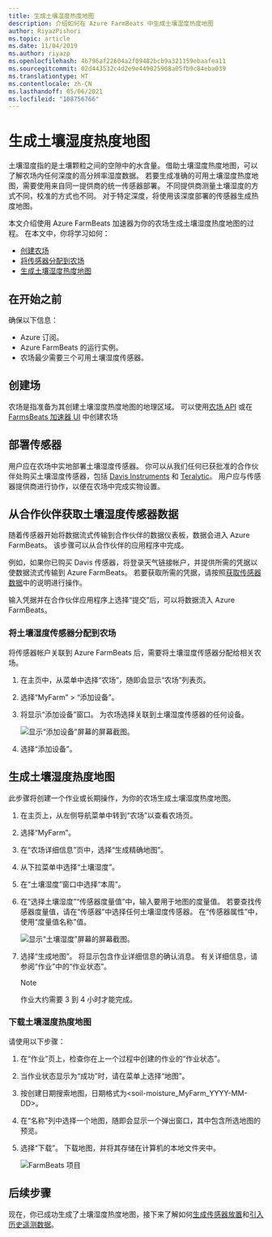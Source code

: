 ```yaml
---
title: 生成土壤湿度热度地图
description: 介绍如何在 Azure FarmBeats 中生成土壤湿度热度地图
author: RiyazPishori
ms.topic: article
ms.date: 11/04/2019
ms.author: riyazp
ms.openlocfilehash: 4b796af22604a2f09482bcb9a321159ebaafea11
ms.sourcegitcommit: 02d443532c4d2e9e449025908a05fb9c84eba039
ms.translationtype: HT
ms.contentlocale: zh-CN
ms.lasthandoff: 05/06/2021
ms.locfileid: "108756766"
---
```

# <a name="generate-soil-moisture-heatmap"></a>生成土壤湿度热度地图

土壤湿度指的是土壤颗粒之间的空隙中的水含量。 借助土壤湿度热度地图，可以了解农场内任何深度的高分辨率湿度数据。 若要生成准确的可用土壤湿度热度地图，需要使用来自同一提供商的统一传感器部署。 不同提供商测量土壤湿度的方式不同，校准的方式也不同。 对于特定深度，将使用该深度部署的传感器生成热度地图。

本文介绍使用 Azure FarmBeats 加速器为你的农场生成土壤湿度热度地图的过程。 在本文中，你将学习如何：

- [创建农场](#create-a-farm)
- [将传感器分配到农场](#get-soil-moisture-sensor-data-from-partner)
- [生成土壤湿度热度地图](#generate-soil-moisture-heatmap)

## <a name="before-you-begin"></a>在开始之前

确保以下信息：  

- Azure 订阅。
- Azure FarmBeats 的运行实例。
- 农场最少需要三个可用土壤湿度传感器。

## <a name="create-a-farm"></a>创建场

农场是指准备为其创建土壤湿度热度地图的地理区域。 可以使用[农场 API](https://aka.ms/FarmBeatsDatahubSwagger) 或在 [FarmsBeats 加速器 UI](manage-farms-in-azure-farmbeats.md#create-farms) 中创建农场

## <a name="deploy-sensors"></a>部署传感器

用户应在农场中实地部署土壤湿度传感器。 你可以从我们任何已获批准的合作伙伴处购买土壤湿度传感器，包括 [Davis Instruments](https://www.davisinstruments.com/product/enviromonitor-gateway/) 和 [Teralytic](https://teralytic.com/)。 用户应与传感器提供商进行协作，以便在农场中完成实物设置。

## <a name="get-soil-moisture-sensor-data-from-partner"></a>从合作伙伴获取土壤湿度传感器数据

随着传感器开始将数据流式传输到合作伙伴的数据仪表板，数据会进入 Azure FarmBeats。 该步骤可以从合作伙伴的应用程序中完成。

例如，如果你已购买 Davis 传感器，将登录天气链接帐户，并提供所需的凭据以使数据流式传输到 Azure FarmBeats。 若要获取所需的凭据，请按照[获取传感器数据](get-sensor-data-from-sensor-partner.md#get-sensor-data-from-sensor-partners)中的说明进行操作。

输入凭据并在合作伙伴应用程序上选择“提交”后，可以将数据流入 Azure FarmBeats。

### <a name="assign-soil-moisture-sensors-to-the-farm"></a>将土壤湿度传感器分配到农场

将传感器帐户关联到 Azure FarmBeats 后，需要将土壤湿度传感器分配给相关农场。

1.  在主页中，从菜单中选择“农场”，随即会显示“农场”列表页。
2.  选择“MyFarm” > “添加设备”。
3.  将显示“添加设备”窗口。 为农场选择关联到土壤湿度传感器的任何设备。

    ![显示“添加设备”屏幕的屏幕截图。](./media/get-sensor-data-from-sensor-partner/add-devices-1.png)

4. 选择“添加设备”。     

## <a name="generate-soil-moisture-heatmap"></a>生成土壤湿度热度地图

此步骤将创建一个作业或长期操作，为你的农场生成土壤湿度热度地图。

1.  在主页上，从左侧导航菜单中转到“农场”以查看农场页。
2.  选择“MyFarm”。
3.  在“农场详细信息”页中，选择“生成精确地图”。
4.  从下拉菜单中选择“土壤湿度”。
5.  在“土壤湿度”窗口中选择“本周”。
6.  在“选择土壤湿度”“传感器度量值”中，输入要用于地图的度量值。
    若要查找传感器度量值，请在“传感器”中选择任何土壤湿度传感器。 在“传感器属性”中，使用“度量值名称”值。

    ![显示“土壤湿度”屏幕的屏幕截图。](./media/get-sensor-data-from-sensor-partner/soil-moisture-1.png)


7.  选择“生成地图”。
    将显示包含作业详细信息的确认消息。 有关详细信息，请参阅“作业”中的“作业状态”。

    >[!NOTE]
    > 作业大约需要 3 到 4 小时才能完成。

### <a name="download-the-soil-moisture-heatmap"></a>下载土壤湿度热度地图

请使用以下步骤：

1. 在“作业”页上，检查你在上一个过程中创建的作业的“作业状态”。
2. 当作业状态显示为“成功”时，请在菜单上选择“地图”。
3. 按创建日期搜索地图，日期格式为<soil-moisture_MyFarm_YYYY-MM-DD>。
4. 在“名称”列中选择一个地图，随即会显示一个弹出窗口，其中包含所选地图的预览。
5. 选择“下载”。 下载地图，并将其存储在计算机的本地文件夹中。

    ![FarmBeats 项目](./media/get-sensor-data-from-sensor-partner/download-soil-moisture-map-1.png)

## <a name="next-steps"></a>后续步骤

现在，你已成功生成了土壤湿度热度地图，接下来了解如何[生成传感器放置](generate-maps-in-azure-farmbeats.md#sensor-placement-map)和[引入历史遥测数据](ingest-historical-telemetry-data-in-azure-farmbeats.md)。 
